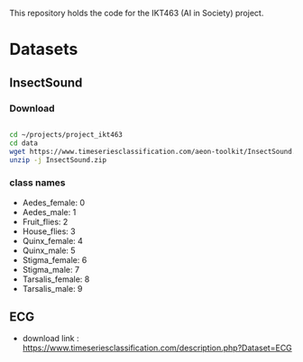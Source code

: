 This repository holds the code for the IKT463 (AI in Society) project.

# Datasets

## InsectSound

### Download

```bash

cd ~/projects/project_ikt463
cd data
wget https://www.timeseriesclassification.com/aeon-toolkit/InsectSound.zip
unzip -j InsectSound.zip

```



### class names

- Aedes_female: 0
- Aedes_male: 1
- Fruit_flies: 2
- House_flies: 3
- Quinx_female: 4
- Quinx_male: 5
- Stigma_female: 6
- Stigma_male: 7
- Tarsalis_female: 8
- Tarsalis_male: 9

## ECG

- download link : https://www.timeseriesclassification.com/description.php?Dataset=ECG
